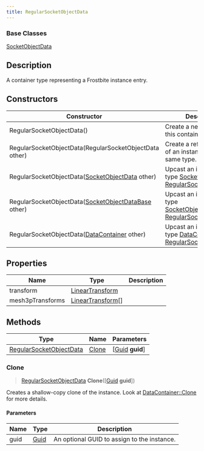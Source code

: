 ```yaml
---
title: RegularSocketObjectData
---
```

### Base Classes

[SocketObjectData](/vext/ref/fb/socketobjectdata/)

## Description

A container type representing a Frostbite instance entry.

## Constructors

| Constructor                                                                        | Description                                                                                                                           |
| ---------------------------------------------------------------------------------- | ------------------------------------------------------------------------------------------------------------------------------------- |
| RegularSocketObjectData()                                                          | Create a new instance of this container type.                                                                                         |
| RegularSocketObjectData(RegularSocketObjectData other)                             | Create a reference copy of an instance of the same type.                                                                              |
| RegularSocketObjectData([SocketObjectData](/vext/ref/fb/socketobjectdata/) other)                | Upcast an instance of type [SocketObjectData](/vext/ref/fb/socketobjectdata/) to [RegularSocketObjectData](/vext/ref/fb/regularsocketobjectdata/).                |
| RegularSocketObjectData([SocketObjectDataBase](/vext/ref/fb/socketobjectdatabase/) other)        | Upcast an instance of type [SocketObjectDataBase](/vext/ref/fb/socketobjectdatabase/) to [RegularSocketObjectData](/vext/ref/fb/regularsocketobjectdata/).        |
| RegularSocketObjectData([DataContainer](/vext/ref/shared/class/datacontainer) other) | Upcast an instance of type [DataContainer](/vext/ref/shared/class/datacontainer) to [RegularSocketObjectData](/vext/ref/fb/regularsocketobjectdata/). |

## Properties

| Name             | Type                                                        | Description |
| ---------------- | ----------------------------------------------------------- | ----------- |
| transform        | [LinearTransform](/vext/ref/shared/class/lineartransform)     |             |
| mesh3pTransforms | [LinearTransform](/vext/ref/shared/class/lineartransform)\[\] |             |

## Methods

| Type                                               | Name            | Parameters                                     |
| -------------------------------------------------- | --------------- | ---------------------------------------------- |
| [RegularSocketObjectData](/vext/ref/fb/regularsocketobjectdata/) | [Clone](#clone) | \[[Guid](/vext/ref/shared/class/guid) **guid**\] |

### Clone

> [RegularSocketObjectData](/vext/ref/fb/regularsocketobjectdata/) **Clone**(\[[Guid](/vext/ref/shared/class/guid) **guid**\])

Creates a shallow-copy clone of the instance. Look at [DataContainer::Clone](/vext/ref/shared/class/datacontainer#clone) for more details.

#### Parameters

| Name | Type         | Description                                 |
| ---- | ------------ | ------------------------------------------- |
| guid | [Guid](/vext/ref/shared/class/guid/) | An optional GUID to assign to the instance. |
